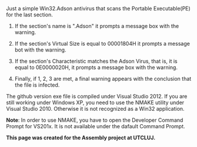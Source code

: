 Just a simple Win32.Adson antivirus that scans the Portable Executable(PE) for the last section. 

1) If the section's name is ".Adson" it prompts a message box with the warning.

2) If the section's Virtual Size is equal to 00001804H it prompts a message bot with the warning.

3) If the section's Characteristic matches the Adson Virus, that is, it is equal to 0E0000020H, it prompts a message box with the warning.

4) Finally, if 1, 2, 3 are met, a final warning appears with the conclusion that the file is infected.

The github version exe file is compiled under Visual Studio 2012. If you are still working under Windows XP, you need to use the NMAKE utility under Visual Studio 2010. Otherwise it is not recognized as a Win32 application.

**Note**: In order to use NMAKE, you have to open the Developer Command Prompt 		for VS201x. It is not available under the dafault Command Prompt.

**This page was created for the Assembly project at UTCLUJ.**
